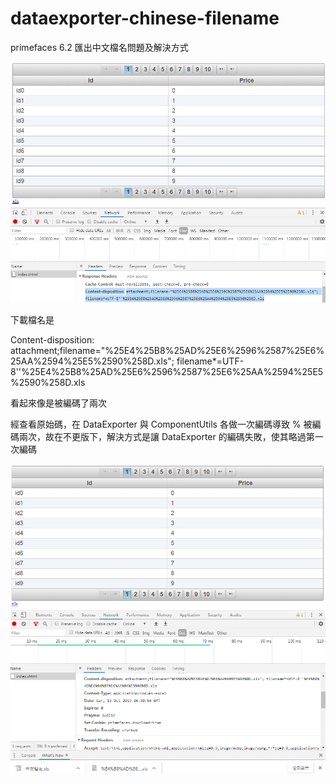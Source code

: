 # dataexporter-chinese-filename
primefaces 6.2 匯出中文檔名問題及解決方式

![image](https://github.com/stevechen325/dataexporter-chinese-filename/blob/master/2019-10-13_142553.png)

下載檔名是

Content-disposition: attachment;filename="%25E4%25B8%25AD%25E6%2596%2587%25E6%25AA%2594%25E5%2590%258D.xls"; filename*=UTF-8''%25E4%25B8%25AD%25E6%2596%2587%25E6%25AA%2594%25E5%2590%258D.xls

看起來像是被編碼了兩次

經查看原始碼，在 DataExporter 與 ComponentUtils 各做一次編碼導致 % 被編碼兩次，故在不更版下，解決方式是讓 DataExporter 的編碼失敗，使其略過第一次編碼

![image](https://github.com/stevechen325/dataexporter-chinese-filename/blob/master/2019-10-13_144702.png)